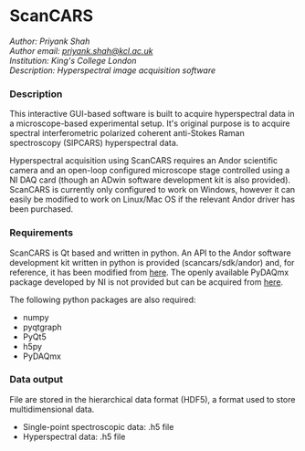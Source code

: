 # ScanCARS

*Author: Priyank Shah* <br />
*Author email: priyank.shah@kcl.ac.uk* <br />
*Institution: King's College London* <br />
*Description: Hyperspectral image acquisition software*

### Description
This interactive GUI-based software is built to acquire hyperspectral
data in a microscope-based experimental setup. It's original 
purpose is to acquire spectral interferometric polarized coherent 
anti-Stokes Raman spectroscopy (SIPCARS) hyperspectral data.

Hyperspectral acquisition using ScanCARS requires an Andor scientific camera
and an open-loop configured microscope stage controlled using a NI DAQ card 
(though an ADwin software development kit is also provided). ScanCARS is
currently only configured to work on Windows, however it can easily be modified
to work on Linux/Mac OS if the relevant Andor driver has been purchased.

### Requirements
ScanCARS is Qt based and written in python. An API to the Andor software development
kit written in python is provided (scancars/sdk/andor) and, for reference, it 
has been modified from [here](https://github.com/hamidohadi/pyandor). The openly
available PyDAQmx package developed by NI is not provided but can be acquired 
from [here](https://github.com/ni/nidaqmx-python). 

The following python packages are also required:
+ numpy
+ pyqtgraph
+ PyQt5
+ h5py
+ PyDAQmx

### Data output
File are stored in the hierarchical data format (HDF5), a format used to store
multidimensional data.  
+ Single-point spectroscopic data: .h5 file
+ Hyperspectral data: .h5 file


